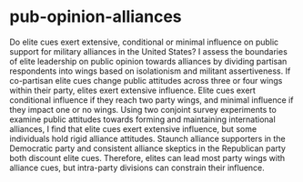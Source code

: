 # pub-opinion-alliances

Do elite cues exert extensive, conditional or minimal influence on public support for military alliances in the United States? I assess the boundaries of elite leadership on public opinion towards alliances by dividing partisan respondents into wings based on isolationism and militant assertiveness. If co-partisan elite cues change public attitudes across three or four wings within their party, elites exert extensive influence. Elite cues exert conditional influence if they reach two party wings, and minimal influence if they impact one or no wings. Using two conjoint survey experiments to examine public attitudes towards forming and maintaining international alliances, I find that elite cues exert extensive influence, but some individuals hold rigid alliance attitudes. Staunch alliance supporters in the Democratic party and consistent alliance skeptics in the Republican party both discount elite cues. Therefore, elites can lead most party wings with alliance cues, but intra-party divisions can constrain their influence.  
